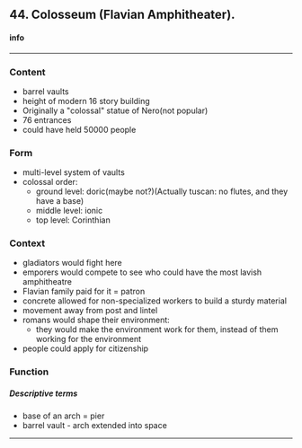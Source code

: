 <!-- order:3 -->
## 44. Colosseum (Flavian Amphitheater).

#### info

---

### Content
- barrel vaults
- height of modern 16 story building
- Originally a "colossal" statue of Nero(not popular)
- 76 entrances
- could have held 50000 people

### Form
- multi-level system of vaults
- colossal order:
  - ground level: doric(maybe not?)(Actually tuscan: no flutes, and they have a base)
  - middle level: ionic
  - top level: Corinthian 

### Context
- gladiators would fight here
- emporers would compete to see who could have the most lavish amphitheatre
- Flavian family paid for it = patron
- concrete allowed for non-specialized workers to build a sturdy material
- movement away from post and lintel
- romans would shape their environment:
  - they would make the environment work for them, instead of them working for the environment
- people could apply for citizenship

### Function

##### Descriptive terms
- base of an arch = pier
- barrel vault - arch extended into space

---

